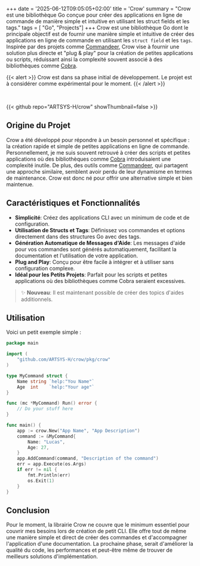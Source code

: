 +++
date = '2025-06-12T09:05:05+02:00'
title = 'Crow'
summary = "Crow est une bibliothèque Go conçue pour créer des applications en ligne de commande de manière simple et intuitive en utilisant les struct fields et les tags."
tags = [ "Go", "Projects"]
+++
Crow est une bibliothèque Go dont le principale objectif est de fournir une manière simple et intuitive de créer des applications en ligne de commande en utilisant les `struct field` et les `tags`. Inspirée par des projets comme [Commandeer][commandeer], Crow vise à fournir une solution plus directe et "plug & play" pour la création de petites applications ou scripts, réduissant ainsi la complexité souvent associé à des bibliothèques comme [Cobra][cobra].

{{< alert >}}
Crow est dans sa phase initial de développement. Le projet est à considérer comme expérimental pour le moment.
{{< /alert >}}

<br>

{{< github repo="ARTSYS-H/crow" showThumbnail=false >}}

## Origine du Projet

Crow a été développé pour répondre à un besoin personnel et  spécifique : la création rapide et simple de petites applications en ligne de commande. Personnellement, je me suis souvent retrouvé à créer des scripts et petites applications où des bibliothèques comme [Cobra][cobra] introduisaient une complexité inutile. De plus, des outils comme [Commandeer][commandeer], qui partagent une approche similaire, semblent avoir perdu de leur dynamisme en termes de maintenance. Crow est donc né pour offrir une alternative simple et bien maintenue.

## Caractéristiques et Fonctionnalités


- **Simplicité**: Créez des applications CLI avec un minimum de code et de configuration.
- **Utilisation de Structs et Tags**: Définissez vos commandes et options directement dans des structures Go avec des tags.
- **Génération Automatique de Messages d'Aide**: Les messages d'aide pour vos commandes sont générés automatiquement, facilitant la documentation et l'utilisation de votre application.
- **Plug and Play**: Conçu pour être facile à intégrer et à utiliser sans configuration complexe.
- **Idéal pour les Petits Projets**: Parfait pour les scripts et petites applications où des bibliothèques comme Cobra seraient excessives.

> :sparkles: **Nouveau**: Il est maintenant possible de créer des topics d'aides additionnels.

## Utilisation

Voici un petit exemple simple :

```go
package main

import (
    "github.com/ARTSYS-H/crow/pkg/crow"
)

type MyCommand struct {
    Name string `help:"You Name"`
    Age  int    `help:"Your age"`
}

func (mc *MyCommand) Run() error {
    // Do your stuff here
}

func main() {
    app := crow.New("App Name", "App Description")
    command := &MyCommand{
        Name: "Lucas",
        Age: 27,
    }
    app.AddCommand(command, "Description of the command")
    err = app.Execute(os.Args)
    if err != nil {
        fmt.Println(err)
        os.Exit(1)
    }
}
```

## Conclusion

Pour le moment, la librairie Crow ne couvre que le minimum essentiel pour couvrir mes besoins lors de création de petit CLI. Elle offre tout de même une manière simple et direct de créer des commandes et d'accompagner l'application d'une documentation. La prochaine phase, serait d'améliorer la qualité du code, les performances et peut-être même de trouver de meilleurs solutions d'implémentation.

[commandeer]: https://github.com/jaffee/commandeer
[cobra]: https://github.com/spf13/cobra
